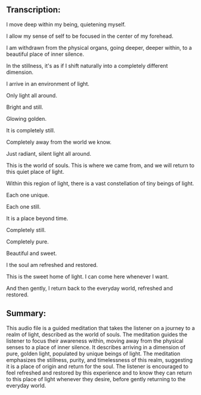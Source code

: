 ## Transcription:

I move deep within my being, quietening myself.

I allow my sense of self to be focused in the center of my forehead.

I am withdrawn from the physical organs, going deeper, deeper within, to a beautiful place of inner silence.

In the stillness, it's as if I shift naturally into a completely different dimension.

I arrive in an environment of light.

Only light all around.

Bright and still.

Glowing golden.

It is completely still.

Completely away from the world we know.

Just radiant, silent light all around.

This is the world of souls. This is where we came from, and we will return to this quiet place of light.

Within this region of light, there is a vast constellation of tiny beings of light.

Each one unique.

Each one still.

It is a place beyond time.

Completely still.

Completely pure.

Beautiful and sweet.

I the soul am refreshed and restored.

This is the sweet home of light. I can come here whenever I want.

And then gently, I return back to the everyday world, refreshed and restored.

## Summary:

This audio file is a guided meditation that takes the listener on a journey to a realm of light, described as the world of souls. The meditation guides the listener to focus their awareness within, moving away from the physical senses to a place of inner silence. It describes arriving in a dimension of pure, golden light, populated by unique beings of light. The meditation emphasizes the stillness, purity, and timelessness of this realm, suggesting it is a place of origin and return for the soul. The listener is encouraged to feel refreshed and restored by this experience and to know they can return to this place of light whenever they desire, before gently returning to the everyday world.

